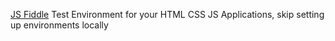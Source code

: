 [JS Fiddle](https://jsfiddle.net/) Test Environment for your HTML CSS JS Applications, skip setting up environments locally
